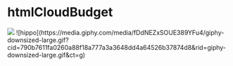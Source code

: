 # htmlCloudBudget
<img src={hippo} />
![hippo](https://media.giphy.com/media/fDdNEZxSOUE389YFu4/giphy-downsized-large.gif?cid=790b7611fa0260a88f18a777a3a3648dd4a64526b37874d8&rid=giphy-downsized-large.gif&ct=g)
